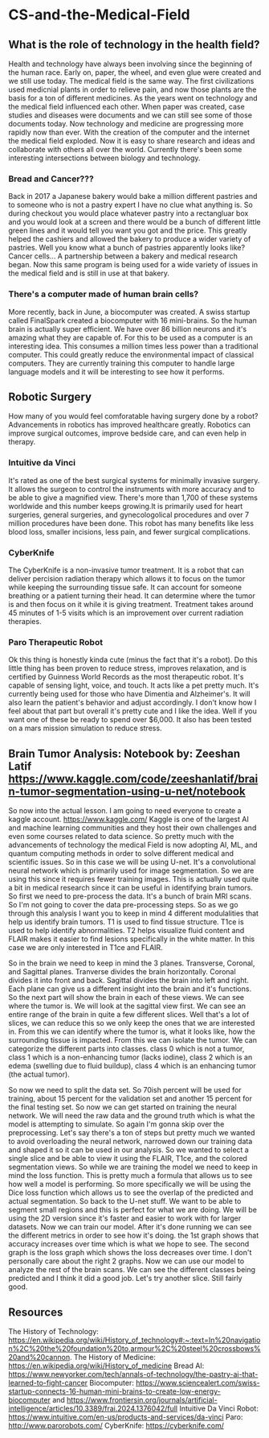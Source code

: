 # CS-and-the-Medical-Field

## What is the role of technology in the health field?
Health and technology have always been involving since the beginning of the human race. Early on, paper, the wheel, and even glue were created and we still use today.
The medical field is the same way. The first civilizations used medicnial plants in order to relieve pain, and now those plants are the basis for a ton of different medicines. 
As the years went on technology and the medical field influenced each other. When paper was created, case studies and diseases were documents and we can still see some of those documents today.
Now technology and medicine are progressing more rapidly now than ever. With the creation of the computer and the internet the medical field exploded. 
Now it is easy to share research and ideas and collaborate with others all over the world. Currently there's been some interesting intersections between biology and technology.
### Bread and Cancer???
Back in 2017 a Japanese bakery would bake a million different pastries and to someone who is not a pastry expert I have no clue what anything is. So during checkout you would place whatever pastry into 
a rectangluar box and you would look at a screen and there would be a bunch of different little green lines and it would tell you want you got and the price. 
This greatly helped the cashiers and allowed the bakery to produce a wider variety of pastries. Well you know what a bunch of pastries apparently looks like?
Cancer cells... A partnership between a bakery and medical research began. Now this same program is being used for a wide variety of issues in the medical field 
and is still in use at that bakery. 
### There's a computer made of human brain cells? 
More recently, back in June, a biocomputer was created. A swiss startup called FinalSpark created a biocomputer with 16 mini-brains. So the human brain is actually 
super efficient. We have over 86 billion neurons and it's amazing what they are capable of. For this to be used as a computer is an interesting idea. 
This consumes a million times less power than a traditional computer. This could greatly reduce the environmental impact of classical computers. They are
currently training this computer to handle large language models and it will be interesting to see how it performs. 

## Robotic Surgery
How many of you would feel comforatable having surgery done by a robot? 
Advancements in robotics has improved healthcare greatly. Robotics can improve surgical outcomes, improve bedside care, and can even help in therapy. 
### Intuitive da Vinci
It's rated as one of the best surgical systems for minimally invasive surgery. It allows the surgeon to control the instruments with more accuracy and to be able to give a magnified view.
There's more than 1,700 of these systems worldwide and this number keeps growing.It is primarily used for heart surgeries, general surgeries, and gynecologolical procedures and over 7 million procedures have been done.
This robot has many benefits like less blood loss, smaller incisions, less pain, and fewer surgical complications. 
### CyberKnife
The CyberKnife is a non-invasive tumor treatment. It is a robot that can deliver percision radiation therapy which allows it to focus on the tumor while keeping the surrounding 
tissue safe. It can account for someone breathing or a patient turning their head. It can determine where the tumor is and then focus on it while it is giving treatment. Treatment takes 
around 45 minutes of 1-5 visits which is an improvement over current radiation therapies. 
### Paro Therapeutic Robot
Ok this thing is honestly kinda cute (minus the fact that it's a robot). Do this little thing has been proven to reduce stress, improves relaxation, and is certified by Guinness World Records
as the most therapeutic robot. It's capable of sensing light, voice, and touch. It acts like a pet pretty much. It's currently being used for those who have Dimentia and Alzheimer's. It will also 
learn the patient's behavior and adjust accordingly. I don't know how I feel about that part but overall it's pretty cute and I like the idea. Well if you want one of these be ready to spend over $6,000.
It also has been tested on a mars mission simulation to reduce stress. 

## Brain Tumor Analysis: Notebook by: Zeeshan Latif https://www.kaggle.com/code/zeeshanlatif/brain-tumor-segmentation-using-u-net/notebook
So now into the actual lesson. I am going to need everyone to create a kaggle account. https://www.kaggle.com/ Kaggle is one of the largest AI and machine learning 
communities and they host their own challenges and even some courses related to data science. So pretty much with the advancements of technology the medical Field
is now adopting AI, ML, and quantum computing methods in order to solve different medical and scientific issues. So in this case we will be using U-net.
It's a convolutional neural network which is primarily used for image segmentation. So we are using this since it requires fewer training images. 
This is actually used quite a bit in medical research since it can be useful in identifying brain tumors. So first we need to pre-process the data. It's a bunch of brain MRI scans. So I'm not going to cover the data pre-processing steps. So as we go through this analysis I want you to keep in mind 
4 different modulalities that help us identify brain tumors. T1 is used to find tissue structure. T1ce is used to help identify abnormalities. T2 helps visualize
fluid content and FLAIR makes it easier to find lesions specifically in the white matter. In this case we are only interested in T1ce and FLAIR. 

So in the brain we need to keep in mind the 3 planes. Transverse, Coronal, and Sagittal planes. Tranverse divides the brain horizontally. Coronal divides it into front and back.
Sagittal divides the brain into left and right. Each plane can give us a different insight into the brain and it's functions. So the next part will show the brain in each of these views. 
We can see where the tumor is. We will look at the sagittal view first. We can see an entire range of the brain in quite a few different slices. Well that's a lot of slices, we can reduce this so we only keep the 
ones that we are interested in. From this we can identify where the tumor is, what it looks like, how the surrounding tissue is impacted. From this we can isolate the tumor. 
We can categorize the different parts into classes. class 0 which is not a tumor, class 1 which is a non-enhancing tumor (lacks iodine), class 2 which is an edema (swelling due to fluid buildup), class 4 which is an enhancing tumor (the actual tumor).

So now we need to split the data set. So 70ish percent will be used for training, about 15 percent for the validation set and another 15 percent for the final testing set. So now we can get started on training the neural network. We will need the raw data and 
the ground truth which is what the model is attempting to simulate. So again I'm gonna skip over the preprocessing. Let's say there's a ton of steps but pretty much we wanted to avoid overloading the neural network, narrowed down our training data and shaped it so
it can be used in our analysis. So we wanted to select a single slice and be able to view it using the FLAIR, T1ce, and the colored segmentation views. So while we are training the model we need to keep in mind the loss function. This is pretty much a formula that allows us to 
see how well a model is performing. So more specifically we will be using the Dice loss function which allows us to see the overlap of the predicted and actual segmentation. So back to the U-net stuff. We want to be able to segment small regions and this is perfect for what we are doing. 
We will be using the 2D version since it's faster and easier to work with for larger datasets. Now we can train our model. After it's done running we can see the different metrics in order to see how it's doing. the 1st graph shows that accuracy increases over time which is what we hope to see.
The second graph is the loss graph which shows the loss decreases over time. I don't personally care about the right 2 graphs. Now we can use our model to analyze the rest of the brain scans. We can see the different classes being predicted and I think it did a good job. 
Let's try another slice. Still fairly good. 


## Resources
The History of Technology: https://en.wikipedia.org/wiki/History_of_technology#:~:text=In%20navigation%2C%20the%20foundation%20to,armour%2C%20steel%20crossbows%20and%20cannon.
The History of Medicine: https://en.wikipedia.org/wiki/History_of_medicine
Bread AI: https://www.newyorker.com/tech/annals-of-technology/the-pastry-ai-that-learned-to-fight-cancer
Biocomputer: https://www.sciencealert.com/swiss-startup-connects-16-human-mini-brains-to-create-low-energy-biocomputer and https://www.frontiersin.org/journals/artificial-intelligence/articles/10.3389/frai.2024.1376042/full
Intuitive Da Vinci Robot: https://www.intuitive.com/en-us/products-and-services/da-vinci
Paro: http://www.parorobots.com/
CyberKnife: https://cyberknife.com/



